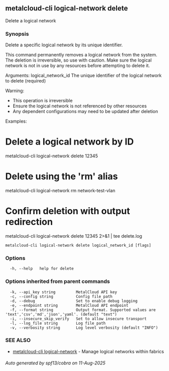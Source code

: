 ## metalcloud-cli logical-network delete

Delete a logical network

### Synopsis

Delete a specific logical network by its unique identifier.

This command permanently removes a logical network from the system. The deletion is
irreversible, so use with caution. Make sure the logical network is not in use by
any resources before attempting to delete it.

Arguments:
  logical_network_id  The unique identifier of the logical network to delete (required)

Warning:
- This operation is irreversible
- Ensure the logical network is not referenced by other resources
- Any dependent configurations may need to be updated after deletion

Examples:
  # Delete a logical network by ID
  metalcloud-cli logical-network delete 12345

  # Delete using the 'rm' alias
  metalcloud-cli logical-network rm network-test-vlan

  # Confirm deletion with output redirection
  metalcloud-cli logical-network delete 12345 2>&1 | tee delete.log

```
metalcloud-cli logical-network delete logical_network_id [flags]
```

### Options

```
  -h, --help   help for delete
```

### Options inherited from parent commands

```
  -k, --api_key string         MetalCloud API key
  -c, --config string          Config file path
  -d, --debug                  Set to enable debug logging
  -e, --endpoint string        MetalCloud API endpoint
  -f, --format string          Output format. Supported values are 'text','csv','md','json','yaml'. (default "text")
  -i, --insecure_skip_verify   Set to allow insecure transport
  -l, --log_file string        Log file path
  -v, --verbosity string       Log level verbosity (default "INFO")
```

### SEE ALSO

* [metalcloud-cli logical-network](metalcloud-cli_logical-network.md)	 - Manage logical networks within fabrics

###### Auto generated by spf13/cobra on 11-Aug-2025
